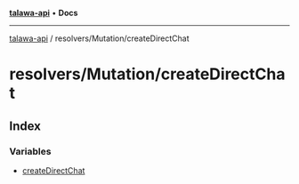 [**talawa-api**](../../../README.md) • **Docs**

***

[talawa-api](../../../modules.md) / resolvers/Mutation/createDirectChat

# resolvers/Mutation/createDirectChat

## Index

### Variables

- [createDirectChat](variables/createDirectChat.md)
